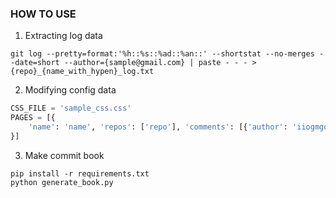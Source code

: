 ### HOW TO USE

1. Extracting log data

```shell
git log --pretty=format:'%h::%s::%ad::%an::' --shortstat --no-merges --date=short --author={sample@gmail.com} | paste - - - > {repo}_{name_with_hypen}_log.txt
```

2. Modifying config data

```python
CSS_FILE = 'sample_css.css'
PAGES = [{
    'name': 'name', 'repos': ['repo'], 'comments': [{'author': 'iiogmgo', 'message': 'comments for you!'}]
}]
```

3. Make commit book

```shell
pip install -r requirements.txt
python generate_book.py
```
